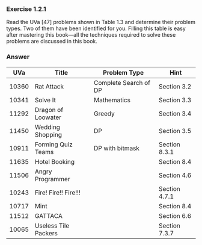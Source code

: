 ### Exercise 1.2.1

Read the UVa [47] problems shown in Table 1.3 and determine their problem
types. Two of them have been identified for you. Filling this table is easy after mastering
this book—all the techniques required to solve these problems are discussed in this book.

### Answer

| UVa   | Title                | Problem Type          | Hint          |
| ----- | -------------------- | --------------------- | ------------- |
| 10360 | Rat Attack           | Complete Search of DP | Section 3.2   |
| 10341 | Solve It             | Mathematics           | Section 3.3   |
| 11292 | Dragon of Loowater   | Greedy                | Section 3.4   |
| 11450 | Wedding Shopping     | DP                    | Section 3.5   |
| 10911 | Forming Quiz Teams   | DP with bitmask       | Section 8.3.1 |
| 11635 | Hotel Booking        |                       | Section 8.4   |
| 11506 | Angry Programmer     |                       | Section 4.6   |
| 10243 | Fire! Fire!! Fire!!! |                       | Section 4.7.1 |
| 10717 | Mint                 |                       | Section 8.4   |
| 11512 | GATTACA              |                       | Section 6.6   |
| 10065 | Useless Tile Packers |                       | Section 7.3.7 |